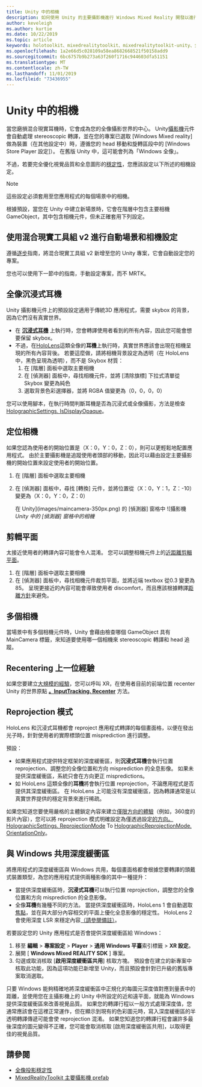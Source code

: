 ```yaml
---
title: Unity 中的相機
description: 如何使用 Unity 的主要攝影機進行 Windows Mixed Reality 開發以進行全像轉譯
author: keveleigh
ms.author: kurtie
ms.date: 10/22/2019
ms.topic: article
keywords: holotoolkit、mixedrealitytoolkit、mixedrealitytoolkit-unity、全像攝影、全像投影、沉浸式、焦點、深度緩衝區、僅限方向、位置、不透明、透明、裁剪
ms.openlocfilehash: 1a2e66d5c028109a58ea8682668521f50158add9
ms.sourcegitcommit: 6bc6757b9b273a63f260f1716c944603dfa51151
ms.translationtype: MT
ms.contentlocale: zh-TW
ms.lasthandoff: 11/01/2019
ms.locfileid: "73436955"
---
```

# <a name="camera-in-unity"></a>Unity 中的相機

當您磨損混合現實耳機時，它會成為您的全像攝影世界的中心。 Unity[攝影機](https://docs.unity3d.com/Manual/class-Camera.html)元件會自動處理 stereoscopic 轉譯，並在您的專案已選取 [Windows Mixed reality] 做為裝置（在其他設定中）時，遵循您的 head 移動和旋轉區段中的 [Windows Store Player 設定]）。 在舊版 Unity 中，這可能會列為「Windows 全像」。

不過，若要完全優化視覺品質和全息圖形的[穩定性](hologram-stability.md)，您應該設定以下所述的相機設定。

>[!NOTE]
>這些設定必須套用至您應用程式的每個場景中的相機。
>
>根據預設，當您在 Unity 中建立新場景時，它會在階層中包含主要相機 GameObject，其中包含相機元件，但未正確套用下列設定。

## <a name="automatic-scene-and-camera-setup-with-mixed-reality-toolkit-v2"></a>使用混合現實工具組 v2 進行自動場景和相機設定

遵循[逐步](https://microsoft.github.io/MixedRealityToolkit-Unity/Documentation/GettingStartedWithTheMRTK.html)指南，將混合現實工具組 v2 新增至您的 Unity 專案，它會自動設定您的專案。

您也可以使用下一節中的指南，手動設定專案，而不 MRTK。

## <a name="holographic-vs-immersive-headsets"></a>全像沉浸式耳機

Unity 攝影機元件上的預設設定適用于傳統3D 應用程式，需要 skybox 的背景，因為它們沒有真實世界。

* 在 **[沉浸式耳機](immersive-headset-hardware-details.md)** 上執行時，您會轉譯使用者看到的所有內容，因此您可能會想要保留 skybox。
* 不過，在[HoloLens](hololens-hardware-details.md)這類全像的**耳機**上執行時，真實世界應該會出現在相機呈現的所有內容背後。 若要這麼做，請將相機背景設定為透明（在 HoloLens 中，黑色呈現為透明），而不是 Skybox 材質：
    1. 在 [階層] 面板中選取主要相機
    2. 在 [偵測器] 面板中，尋找相機元件，並將 [清除旗標] 下拉式清單從 Skybox 變更為純色
    3. 選取背景色彩選擇器，並將 RGBA 值變更為（0，0，0，0）

您可以使用腳本，在執行時間判斷耳機是否為沉浸式或全像攝影，方法是檢查[HolographicSettings. IsDisplayOpaque](https://docs.unity3d.com/ScriptReference/XR.WSA.HolographicSettings.IsDisplayOpaque.html)。

## <a name="positioning-the-camera"></a>定位相機

如果您認為使用者的開始位置是（X：0，Y：0，Z：0），則可以更輕鬆地配置應用程式。 由於主要攝影機是追蹤使用者頭部的移動，因此可以藉由設定主要攝影機的開始位置來設定使用者的開始位置。

1. 在 [階層] 面板中選取主要相機
2. 在 [偵測器] 面板中，尋找 [轉換] 元件，並將位置從（X：0，Y：1，Z：-10）變更為（X：0，Y：0，Z：0）

   在 Unity](images/maincamera-350px.png) 的 [偵測器] 窗格中 ![攝影機  
   *Unity 中的 [偵測器] 窗格中的相機*

## <a name="clip-planes"></a>剪輯平面

太接近使用者的轉譯內容可能會令人混淆。 您可以調整相機元件上的[近距離剪輯平面](hologram-stability.md#hologram-render-distances)。

1. 在 [階層] 面板中選取主要相機
2. 在 [偵測器] 面板中，尋找相機元件裁剪平面，並將近端 textbox 從0.3 變更為85。 呈現更接近的內容可能會導致使用者 discomfort，而且應該根據轉譯[距離方針](hologram-stability.md#hologram-render-distances)來避免。

## <a name="multiple-cameras"></a>多個相機

當場景中有多個相機元件時，Unity 會藉由檢查哪個 GameObject 具有 MainCamera 標籤，來知道要使用哪一個相機來 stereoscopic 轉譯和 head 追蹤。

## <a name="recentering-a-seated-experience"></a>Recentering 上一位經驗

如果您要建立[大規模的經驗](coordinate-systems.md)，您可以呼叫 XR，在使用者目前的前端位置 recenter Unity 的世界原點 **[。InputTracking. Recenter](https://docs.unity3d.com/ScriptReference/XR.InputTracking.Recenter.html)** 方法。

## <a name="reprojection-modes"></a>Reprojection 模式

HoloLens 和沉浸式耳機都會 reproject 應用程式轉譯的每個畫面格，以便在發出光子時，針對使用者的實際標頭位置 misprediction 進行調整。

預設：

* 如果應用程式提供特定框架的深度緩衝區，則**沉浸式耳機**會執行位置 reprojection、調整您的全像位置和方向 misprediction 的全息影像。  如果未提供深度緩衝區，系統只會在方向更正 mispredictions。
* 如 HoloLens 這類全像的**耳機**將會執行位置 reprojection，不論應用程式是否提供其深度緩衝區。  在 HoloLens 上可能沒有深度緩衝區，因為轉譯通常是以真實世界提供的穩定背景來進行稀疏。

如果您知道您要使用嚴格的主體鎖定內容來建立[僅限方向的體驗](coordinate-systems-in-unity.md#building-an-orientation-only-or-seated-scale-experience)（例如，360度的影片內容），您可以將 reprojection 模式明確設定為僅透過設定[的方向。HolographicSettings. ReprojectionMode](https://docs.unity3d.com/ScriptReference/XR.WSA.HolographicSettings.ReprojectionMode.html) To [HolographicReprojectionMode. OrientationOnly](https://docs.unity3d.com/ScriptReference/XR.WSA.HolographicSettings.HolographicReprojectionMode.html)。

## <a name="sharing-your-depth-buffers-with-windows"></a>與 Windows 共用深度緩衝區

將應用程式的深度緩衝區與 Windows 共用，每個畫面格都會根據您要轉譯的頭戴式裝置類型，為您的應用程式提供兩種影像的其中一種提升：

* 當提供深度緩衝區時，**沉浸式耳機**可以執行位置 reprojection，調整您的全像位置和方向 misprediction 的全息影像。
* 全像**耳機**有幾種不同的方法。 當提供深度緩衝區時，HoloLens 1 會自動選取[焦點](focus-point-in-unity.md)，並在與大部分內容相交的平面上優化全息影像的穩定性。 HoloLens 2 會使用深度 LSR 來穩定內容[（請參閱備註）](https://docs.microsoft.com/uwp/api/windows.graphics.holographic.holographiccamerarenderingparameters.setfocuspoint)。

若要設定您的 Unity 應用程式是否會提供深度緩衝區給 Windows：

1. 移至 **編輯** > **專案設定** > **Player** > **通用 Windows 平臺**索引標籤 > **XR 設定**。
2. 展開 [ **Windows Mixed REALITY SDK** ] 專案。
3. 勾選或取消核取 [**啟用深度緩衝區共用**] 核取方塊。  預設會在建立的新專案中核取此功能，因為這項功能已新增至 Unity，而且預設會針對已升級的舊版專案取消選取。

只要 Windows 能夠精確地將深度緩衝區中正規化的每圖元深度值對應到量表中的距離，並使用您在主攝影機上的 Unity 中所設定的近和遠平面，就能為 Windows 提供深度緩衝區來改善視覺品質。  如果您的轉譯行程以一般方式處理深度值，您通常應該會在這裡正常運作，但在顯示到現有的色彩圖元時，寫入深度緩衝區的半透明轉譯傳遞可能會使 reprojection 混淆。  如果您知道您的轉譯行程會讓許多最後深度的圖元變得不正確，您可能會取消核取 [啟用深度緩衝區共用]，以取得更佳的視覺品質。

## <a name="see-also"></a>請參閱

* [全像投影穩定性](hologram-stability.md)
* [MixedRealityToolkit 主要攝影機 prefab](https://github.com/Microsoft/MixedRealityToolkit-Unity/tree/htk_release/Assets/HoloToolkit/Input/Prefabs)
